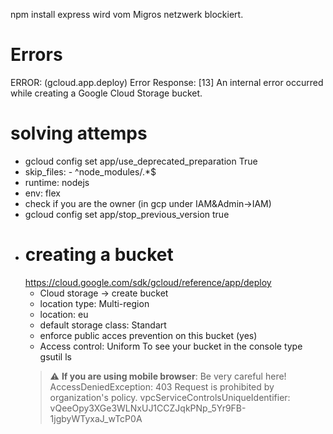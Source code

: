 npm install express wird vom Migros netzwerk blockiert. 

# Errors
ERROR: (gcloud.app.deploy) Error Response: [13] An internal error occurred while creating a Google Cloud Storage bucket.

# solving attemps
- gcloud config set app/use_deprecated_preparation True
- skip_files: - ^node_modules/.*$
- runtime: nodejs
- env: flex
- check if you are the owner (in gcp under IAM&Admin->IAM)
- gcloud config set app/stop_previous_version true
- # creating a bucket 
    https://cloud.google.com/sdk/gcloud/reference/app/deploy
    - Cloud storage -> create bucket
    - location type: Multi-region
    - location: eu
    - default storage class: Standart
    - enforce public acces prevention on this bucket (yes)
    - Access control: Uniform
    To see your bucket in the console type gsutil ls
    > :warning: **If you are using mobile browser**: Be very careful here!
    AccessDeniedException: 403 Request is prohibited by organization's policy. vpcServiceControlsUniqueIdentifier: vQeeOpy3XGe3WLNxUJ1CCZJqkPNp_5Yr9FB-1jgbyWTyxaJ_wTcP0A

